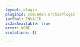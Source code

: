 ```yaml
---
layout: plugin
pluginId: com.eden.orchidPlugin
jarSha1: INVALID
isJarAvailable: true
error: NONE
violations: []

---
```


